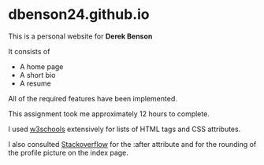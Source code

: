 # dbenson24.github.io
This is a personal website for **Derek Benson**

It consists of

* A home page
* A short bio
* A resume

All of the required features have been implemented.

This assignment took me approximately 12 hours to complete.

I used [w3schools](http://www.w3schools.com/) extensively for lists of HTML tags
and CSS attributes.

I also consulted [Stackoverflow](http://www.stackoverflow.com/) for the :after
attribute and for the rounding of the profile picture on the index page.
